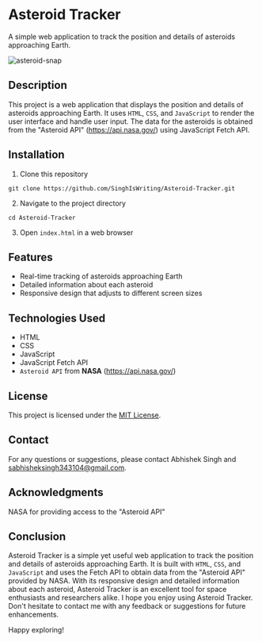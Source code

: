 # Asteroid Tracker

A simple web application to track the position and details of asteroids approaching Earth.

![asteroid-snap](https://github.com/SinghIsWriting/Asteroid-Tracker/assets/122283853/514a967e-23c3-4254-ad2a-f2d62b583340)

## Description
This project is a web application that displays the position and details of asteroids approaching Earth. It uses `HTML`, `CSS`, and `JavaScript` to render the user interface and handle user input. The data for the asteroids is obtained from the "Asteroid API" (https://api.nasa.gov/) using JavaScript Fetch API.

## Installation
1. Clone this repository
```
git clone https://github.com/SinghIsWriting/Asteroid-Tracker.git
```
2. Navigate to the project directory
```
cd Asteroid-Tracker
```
3. Open `index.html` in a web browser

## Features
* Real-time tracking of asteroids approaching Earth
* Detailed information about each asteroid
* Responsive design that adjusts to different screen sizes

## Technologies Used
* HTML
* CSS
* JavaScript
* JavaScript Fetch API
* `Asteroid API` from **NASA** (https://api.nasa.gov/)

## License
This project is licensed under the [MIT License](LICENSE).

## Contact
For any questions or suggestions, please contact Abhishek Singh and sabhisheksingh343104@gmail.com.

## Acknowledgments
NASA for providing access to the "Asteroid API"

## Conclusion
Asteroid Tracker is a simple yet useful web application to track the position and details of asteroids approaching Earth. It is built with `HTML`, `CSS`, and `JavaScript` and uses the Fetch API to obtain data from the "Asteroid API" provided by NASA.
With its responsive design and detailed information about each asteroid, Asteroid Tracker is an excellent tool for space enthusiasts and researchers alike.
I hope you enjoy using Asteroid Tracker. Don't hesitate to contact me with any feedback or suggestions for future enhancements.

Happy exploring!
